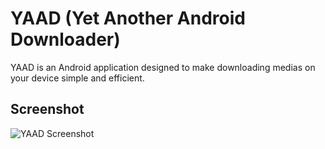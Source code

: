 # YAAD (Yet Another Android Downloader)

YAAD is an Android application designed to make downloading medias on your device simple and efficient.

## Screenshot 

![YAAD Screenshot](https://static.wagakami.com/webupload/e7cd985a50415318d537af56bf4c48dfc86d3708.png)
